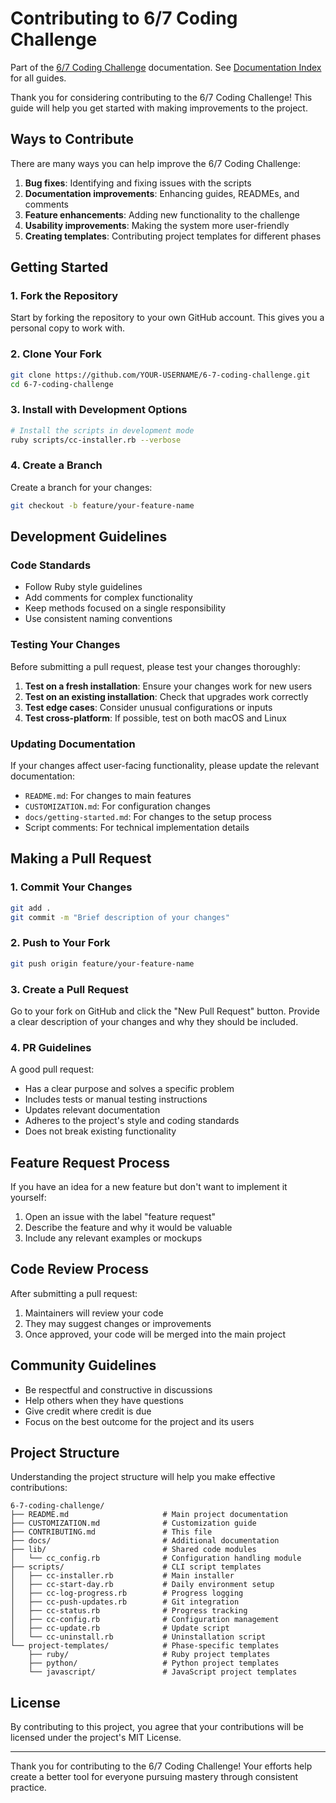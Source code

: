 # Contributing to 6/7 Coding Challenge
Part of the [6/7 Coding Challenge](https://github.com/JoshuaMichaelHall-Tech/6-7-coding-challenge) documentation. See [Documentation Index](https://github.com/JoshuaMichaelHall-Tech/6-7-coding-challenge/blob/main/DOCUMENTATION.md) for all guides.

Thank you for considering contributing to the 6/7 Coding Challenge! This guide will help you get started with making improvements to the project.

## Ways to Contribute

There are many ways you can help improve the 6/7 Coding Challenge:

1. **Bug fixes**: Identifying and fixing issues with the scripts
2. **Documentation improvements**: Enhancing guides, READMEs, and comments
3. **Feature enhancements**: Adding new functionality to the challenge
4. **Usability improvements**: Making the system more user-friendly
5. **Creating templates**: Contributing project templates for different phases

## Getting Started

### 1. Fork the Repository

Start by forking the repository to your own GitHub account. This gives you a personal copy to work with.

### 2. Clone Your Fork

```bash
git clone https://github.com/YOUR-USERNAME/6-7-coding-challenge.git
cd 6-7-coding-challenge
```

### 3. Install with Development Options

```bash
# Install the scripts in development mode
ruby scripts/cc-installer.rb --verbose
```

### 4. Create a Branch

Create a branch for your changes:

```bash
git checkout -b feature/your-feature-name
```

## Development Guidelines

### Code Standards

- Follow Ruby style guidelines
- Add comments for complex functionality
- Keep methods focused on a single responsibility
- Use consistent naming conventions

### Testing Your Changes

Before submitting a pull request, please test your changes thoroughly:

1. **Test on a fresh installation**: Ensure your changes work for new users
2. **Test on an existing installation**: Check that upgrades work correctly
3. **Test edge cases**: Consider unusual configurations or inputs
4. **Test cross-platform**: If possible, test on both macOS and Linux

### Updating Documentation

If your changes affect user-facing functionality, please update the relevant documentation:

- `README.md`: For changes to main features
- `CUSTOMIZATION.md`: For configuration changes
- `docs/getting-started.md`: For changes to the setup process
- Script comments: For technical implementation details

## Making a Pull Request

### 1. Commit Your Changes

```bash
git add .
git commit -m "Brief description of your changes"
```

### 2. Push to Your Fork

```bash
git push origin feature/your-feature-name
```

### 3. Create a Pull Request

Go to your fork on GitHub and click the "New Pull Request" button. Provide a clear description of your changes and why they should be included.

### 4. PR Guidelines

A good pull request:

- Has a clear purpose and solves a specific problem
- Includes tests or manual testing instructions
- Updates relevant documentation
- Adheres to the project's style and coding standards
- Does not break existing functionality

## Feature Request Process

If you have an idea for a new feature but don't want to implement it yourself:

1. Open an issue with the label "feature request"
2. Describe the feature and why it would be valuable
3. Include any relevant examples or mockups

## Code Review Process

After submitting a pull request:

1. Maintainers will review your code
2. They may suggest changes or improvements
3. Once approved, your code will be merged into the main project

## Community Guidelines

- Be respectful and constructive in discussions
- Help others when they have questions
- Give credit where credit is due
- Focus on the best outcome for the project and its users

## Project Structure

Understanding the project structure will help you make effective contributions:

```
6-7-coding-challenge/
├── README.md                     # Main project documentation
├── CUSTOMIZATION.md              # Customization guide
├── CONTRIBUTING.md               # This file
├── docs/                         # Additional documentation
├── lib/                          # Shared code modules
│   └── cc_config.rb              # Configuration handling module
├── scripts/                      # CLI script templates
│   ├── cc-installer.rb           # Main installer
│   ├── cc-start-day.rb           # Daily environment setup
│   ├── cc-log-progress.rb        # Progress logging
│   ├── cc-push-updates.rb        # Git integration
│   ├── cc-status.rb              # Progress tracking
│   ├── cc-config.rb              # Configuration management
│   ├── cc-update.rb              # Update script
│   └── cc-uninstall.rb           # Uninstallation script
└── project-templates/            # Phase-specific templates
    ├── ruby/                     # Ruby project templates
    ├── python/                   # Python project templates
    └── javascript/               # JavaScript project templates
```

## License

By contributing to this project, you agree that your contributions will be licensed under the project's MIT License.

---

Thank you for contributing to the 6/7 Coding Challenge! Your efforts help create a better tool for everyone pursuing mastery through consistent practice.